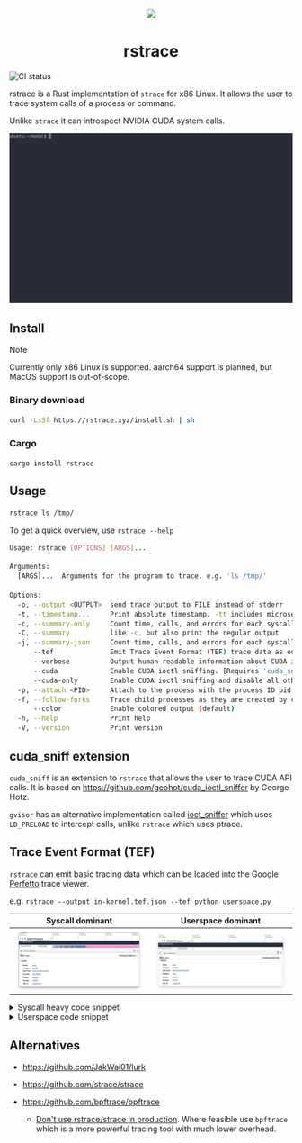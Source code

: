 <p align="center">
  <img height="200em" src="https://i.imgur.com/DmVRIUz.png"/>
</p>

<h1 align="center">rstrace</h1>

![CI status](https://github.com/thundergolfer/rstrace/actions/workflows/ci.yml/badge.svg)

rstrace is a Rust implementation of `strace` for x86 Linux. It allows the user to trace system calls of a process or command.

Unlike `strace` it can introspect NVIDIA CUDA system calls.

![asciinema demo](assets/rstrace.svg)

## Install

> [!NOTE]
> Currently only x86 Linux is supported. aarch64 support is planned, but MacOS support is out-of-scope.

### Binary download

<!-- curl -LsSf https://raw.githubusercontent.com/thundergolfer/rstrace/refs/heads/main/scripts/install.sh | sh -->

```bash
curl -LsSf https://rstrace.xyz/install.sh | sh
```

### Cargo

`cargo install rstrace`

## Usage

```bash
rstrace ls /tmp/
```

To get a quick overview, use `rstrace --help`

```bash
Usage: rstrace [OPTIONS] [ARGS]...

Arguments:
  [ARGS]...  Arguments for the program to trace. e.g. 'ls /tmp/'

Options:
  -o, --output <OUTPUT>  send trace output to FILE instead of stderr
  -t, --timestamp...     Print absolute timestamp. -tt includes microseconds, -ttt uses UNIX timestamps
  -c, --summary-only     Count time, calls, and errors for each syscall and report summary
  -C, --summary          like -c, but also print the regular output
  -j, --summary-json     Count time, calls, and errors for each syscall and report summary in JSON format
      --tef              Emit Trace Event Format (TEF) trace data as output
      --verbose          Output human readable information about CUDA ioctls.
      --cuda             Enable CUDA ioctl sniffing. [Requires 'cuda_sniff' feature]
      --cuda-only        Enable CUDA ioctl sniffing and disable all other output. [Requires 'cuda_sniff' feature]
  -p, --attach <PID>     Attach to the process with the process ID pid and begin tracing.
  -f, --follow-forks     Trace child processes as they are created by currently traced processes as a result of the fork(2), vfork(2) and clone(2) system calls.
      --color            Enable colored output (default)
  -h, --help             Print help
  -V, --version          Print version
```

## cuda_sniff extension

`cuda_sniff` is an extension to `rstrace` that allows the user to trace CUDA API calls. It is based on
https://github.com/geohot/cuda_ioctl_sniffer by George Hotz.

`gvisor` has an alternative implementation called [ioct_sniffer](https://pkg.go.dev/gvisor.dev/gvisor/tools/ioctl_sniffer#section-readme) which uses `LD_PRELOAD` to intercept calls,
unlike `rstrace` which uses ptrace.

## Trace Event Format (TEF)

`rstrace` can emit basic tracing data which can be loaded into the Google [Perfetto](https://perfetto.dev/) trace viewer.

e.g. `rstrace --output in-kernel.tef.json --tef python userspace.py`

| Syscall dominant | Userspace dominant |
|--------|-----------|
| ![kernel-tef](./assets/kernel-tef.png) | ![userspace-tef](./assets/userspace-tef.png) |

<details>
<summary>Syscall heavy code snippet</summary>
<pre>
import os, time
deadline = time.monotonic() + 5
fd = os.open("tmp.bin", os.O_CREAT | os.O_RDWR, 0o600)
buf = b"\0" * 4096
while time.monotonic() < deadline:
    os.pwrite(fd, buf, 0)
    os.fsync(fd)
os.close(fd)</pre>
</details>

<details>
<summary>Userspace code snippet</summary>
<pre>use std::time::{Duration, Instant};
fn main() {
    let start = Instant::now();
    let mut x: u64 = 0;
    while start.elapsed() < Duration::from_secs(5) {
        for _ in 0..1_000_000 {
            // LCG-style math to burn CPU; wrapping avoids UB
            x = x.wrapping_mul(1664525).wrapping_add(1013904223);
        }
    }
    println!("{}", x); // prevents optimizing away the loop
}</pre>
</details>


## Alternatives

- https://github.com/JakWai01/lurk

- https://github.com/strace/strace

- https://github.com/bpftrace/bpftrace
    - [Don't use rstrace/strace in production](https://www.brendangregg.com/blog/2014-05-11/strace-wow-much-syscall.html). Where feasible use `bpftrace` which is a more powerful tracing tool with much lower overhead.
